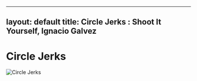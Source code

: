 
---
layout: default
title: Circle Jerks : Shoot It Yourself, Ignacio Galvez
---

# Circle Jerks

![Circle Jerks](http://assets.farmhouse.co/publishing/1-shoot-it-yourself/images/circle-jerks-1.jpg)
